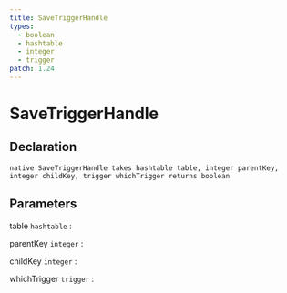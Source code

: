 ```yaml
---
title: SaveTriggerHandle
types:
  - boolean
  - hashtable
  - integer
  - trigger
patch: 1.24
---
```


# SaveTriggerHandle

## Declaration

```jass
native SaveTriggerHandle takes hashtable table, integer parentKey, integer childKey, trigger whichTrigger returns boolean
```

## Parameters
table `hashtable`
: 

parentKey `integer`
: 

childKey `integer`
: 

whichTrigger `trigger`
: 

